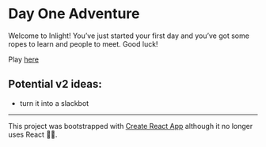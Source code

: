 # Day One Adventure

Welcome to Inlight! You’ve just started your first day and you’ve got some ropes to learn and people to meet. Good luck!

Play [here](https://gor.do/day-one-adventure/index.html)

## Potential v2 ideas:
 - turn it into a slackbot

-----

This project was bootstrapped with [Create React App](https://github.com/facebookincubator/create-react-app) although it no longer uses React 🤷‍♂️.
